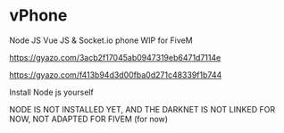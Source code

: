 # vPhone


Node JS Vue JS & Socket.io phone WIP for FiveM

https://gyazo.com/3acb2f17045ab0947319eb6471d7114e


https://gyazo.com/f413b94d3d00fba0d271c48339f1b744


Install Node js yourself


NODE IS NOT INSTALLED YET, AND THE DARKNET IS NOT LINKED FOR NOW, NOT ADAPTED FOR FIVEM (for now)
